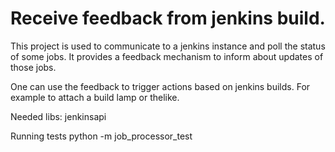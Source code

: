 # Receive feedback from jenkins build. #

This project is used to communicate to a jenkins instance and poll the status of some jobs. 
It provides a feedback mechanism to inform about updates of those jobs.

One can use the feedback to trigger actions based on jenkins builds. For example to attach a build lamp or thelike.

Needed libs:
jenkinsapi

Running tests
python -m job_processor_test